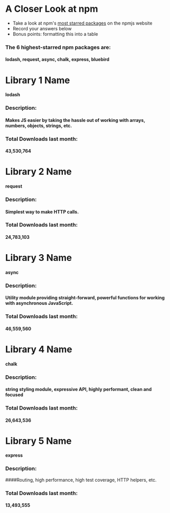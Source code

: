 # A Closer Look at npm
- Take a look at npm's [most starred packages](https://www.npmjs.com/browse/star) on the npmjs website
- Record your answers below
- Bonus points: formatting this into a table

### The 6 highest-starred npm packages are:
#### lodash, request, async, chalk, express, bluebird

# Library 1 Name
#### lodash

### Description:
#### Makes JS easier by taking the hassle out of working with arrays, numbers, objects, strings, etc.

### Total Downloads last month:
#### 43,530,764

# Library 2 Name
#### request

### Description:
#### Simplest way to make HTTP calls.

### Total Downloads last month:
#### 24,783,103

# Library 3 Name
#### async

### Description:
#### Utility module providing straight-forward, powerful functions for working with asynchronous JavaScript.

### Total Downloads last month:
#### 46,559,560

# Library 4 Name
#### chalk

### Description:
#### string styling module, expressive API, highly performant, clean and focused

### Total Downloads last month:
#### 26,643,536

# Library 5 Name
#### express

### Description:
####Routing, high performance, high test coverage, HTTP helpers, etc.

### Total Downloads last month:
#### 13,493,555